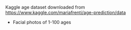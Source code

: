 Kaggle age dataset downloaded from https://www.kaggle.com/mariafrenti/age-prediction/data

* Facial photos of 1-100 ages
